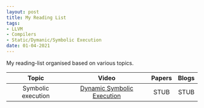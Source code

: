 ```yaml
---
layout: post
title: My Reading List
tags:
- LLVM
- Compilers
- Static/Dymanic/Symbolic Execution
date: 01-04-2021
---
```

My reading-list organised based on various topics.


|        Topic       |                                   Video                                   | Papers | Blogs |
|:------------------:|:-------------------------------------------------------------------------:|:------:|:-----:|
| Symbolic execution | [Dynamic Symbolic Execution](https://www.youtube.com/watch?v=QrtGOrSrVPQ) |    STUB    |  STUB      |

